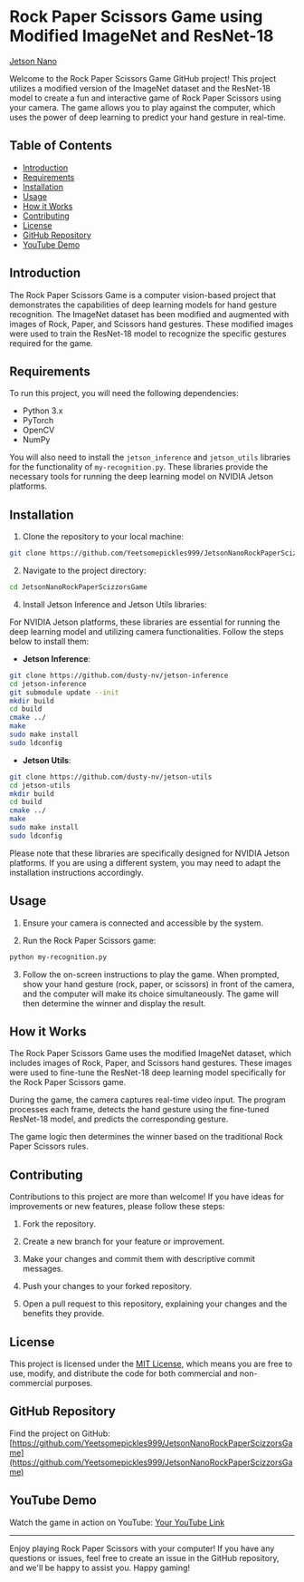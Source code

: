 # Rock Paper Scissors Game using Modified ImageNet and ResNet-18

[Jetson Nano](https://www.nvidia.com/content/dam/en-zz/Solutions/intelligent-machines/embedded-systems/jetson-nano/nvidia-jetson-nano-og.jpg)

Welcome to the Rock Paper Scissors Game GitHub project! This project utilizes a modified version of the ImageNet dataset and the ResNet-18 model to create a fun and interactive game of Rock Paper Scissors using your camera. The game allows you to play against the computer, which uses the power of deep learning to predict your hand gesture in real-time.

## Table of Contents

- [Introduction](#introduction)
- [Requirements](#requirements)
- [Installation](#installation)
- [Usage](#usage)
- [How it Works](#how-it-works)
- [Contributing](#contributing)
- [License](#license)
- [GitHub Repository](#github-repository)
- [YouTube Demo](#youtube-demo)

## Introduction

The Rock Paper Scissors Game is a computer vision-based project that demonstrates the capabilities of deep learning models for hand gesture recognition. The ImageNet dataset has been modified and augmented with images of Rock, Paper, and Scissors hand gestures. These modified images were used to train the ResNet-18 model to recognize the specific gestures required for the game.

## Requirements

To run this project, you will need the following dependencies:

- Python 3.x
- PyTorch
- OpenCV
- NumPy

You will also need to install the `jetson_inference` and `jetson_utils` libraries for the functionality of `my-recognition.py`. These libraries provide the necessary tools for running the deep learning model on NVIDIA Jetson platforms.

## Installation

1. Clone the repository to your local machine:

```bash
git clone https://github.com/Yeetsomepickles999/JetsonNanoRockPaperScizzorsGame.git
```

2. Navigate to the project directory:

```bash
cd JetsonNanoRockPaperScizzorsGame
```

4. Install Jetson Inference and Jetson Utils libraries:

For NVIDIA Jetson platforms, these libraries are essential for running the deep learning model and utilizing camera functionalities. Follow the steps below to install them:

- **Jetson Inference**:

```bash
git clone https://github.com/dusty-nv/jetson-inference
cd jetson-inference
git submodule update --init
mkdir build
cd build
cmake ../
make
sudo make install
sudo ldconfig
```

- **Jetson Utils**:

```bash
git clone https://github.com/dusty-nv/jetson-utils
cd jetson-utils
mkdir build
cd build
cmake ../
make
sudo make install
sudo ldconfig
```

Please note that these libraries are specifically designed for NVIDIA Jetson platforms. If you are using a different system, you may need to adapt the installation instructions accordingly.

## Usage

1. Ensure your camera is connected and accessible by the system.

2. Run the Rock Paper Scissors game:

```bash
python my-recognition.py
```

3. Follow the on-screen instructions to play the game. When prompted, show your hand gesture (rock, paper, or scissors) in front of the camera, and the computer will make its choice simultaneously. The game will then determine the winner and display the result.

## How it Works

The Rock Paper Scissors Game uses the modified ImageNet dataset, which includes images of Rock, Paper, and Scissors hand gestures. These images were used to fine-tune the ResNet-18 deep learning model specifically for the Rock Paper Scissors game.

During the game, the camera captures real-time video input. The program processes each frame, detects the hand gesture using the fine-tuned ResNet-18 model, and predicts the corresponding gesture.

The game logic then determines the winner based on the traditional Rock Paper Scissors rules.

## Contributing

Contributions to this project are more than welcome! If you have ideas for improvements or new features, please follow these steps:

1. Fork the repository.

2. Create a new branch for your feature or improvement.

3. Make your changes and commit them with descriptive commit messages.

4. Push your changes to your forked repository.

5. Open a pull request to this repository, explaining your changes and the benefits they provide.

## License

This project is licensed under the [MIT License](LICENSE), which means you are free to use, modify, and distribute the code for both commercial and non-commercial purposes.

## GitHub Repository

Find the project on GitHub: [https://github.com/Yeetsomepickles999/JetsonNanoRockPaperScizzorsGame](https://github.com/Yeetsomepickles999/JetsonNanoRockPaperScizzorsGame)

## YouTube Demo

Watch the game in action on YouTube: [Your YouTube Link](https://www.youtube.com/your-youtube-video-link)

---

Enjoy playing Rock Paper Scissors with your computer! If you have any questions or issues, feel free to create an issue in the GitHub repository, and we'll be happy to assist you. Happy gaming!
